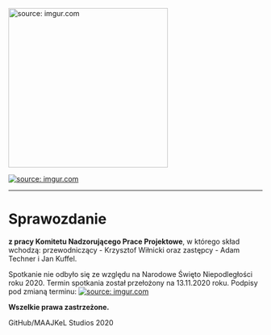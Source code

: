<a href="https://imgur.com/cGlquD1"><img src="https://i.imgur.com/cGlquD1.png" alt="source: imgur.com" width="316" height="316"></a>

<a href="https://imgur.com/dFrfoUk"><img src="https://i.imgur.com/dFrfoUkm.png" title="source: imgur.com" /></a>

- - - 

# Sprawozdanie

**z pracy Komitetu Nadzorującego Prace Projektowe**, w którego skład wchodzą: przewodniczący - Krzysztof Wiłnicki oraz zastępcy - Adam Techner i Jan Kuffel.

Spotkanie nie odbyło się ze względu na Narodowe Święto Niepodległości roku 2020. Termin spotkania został przełożony na 13.11.2020 roku.
Podpisy pod zmianą terminu:
<a href="https://imgur.com/aapiQL5"><img src="https://i.imgur.com/aapiQL5.png" alt="source: imgur.com" /></a>

**Wszelkie prawa zastrzeżone.**

GitHub/MAAJKeL Studios 2020 
